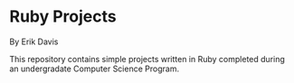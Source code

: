# Ruby Projects
By Erik Davis

This repository contains simple projects written in Ruby completed during an undergradate Computer Science Program.

